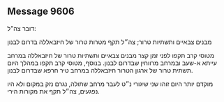 ## Message 9606

דובר צה"ל:

מבנים צבאיים ותשתיות טרור; צה״ל תקף מטרות טרור של חיזבאללה בדרום לבנון

מטוסי קרב תקפו לפני זמן קצר מבנים צבאיים ותשתיות טרור של חיזבאללה במרחב עייתא א-שעב ובמרחב מרווחין שבדרום לבנון. בנוסף, מטוסי קרב תקפו במהלך היום תשתית טרור של ארגון הטרור חיזבאללה במרחב טיר חרפא שבדרום לבנון.

מוקדם יותר היום זוהו שני שיגורי נ״ט לעבר מרחב שתולה, נגרם נזק במקום ולא היו נפגעים, צה״ל תקף את מקורות הירי.

